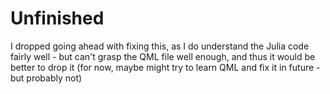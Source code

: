 # Unfinished

I dropped going ahead with fixing this, as I do understand the Julia code fairly well - but can't grasp the QML file well enough, and thus it would be better to drop it (for now, maybe might try to learn QML and fix it in future - but probably not)